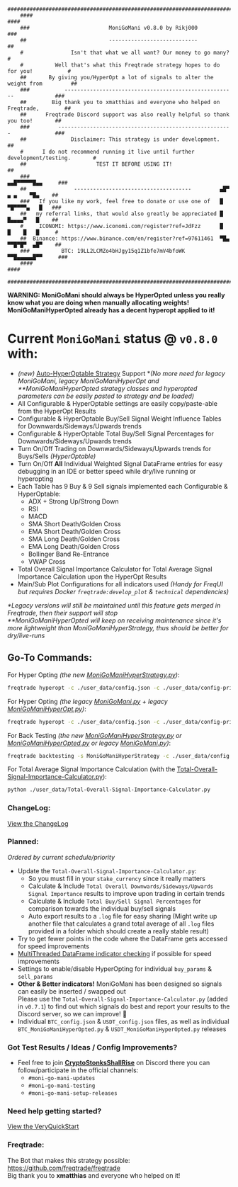 ```
    ####################################################################################
    ####                                                                            ####
    ###                         MoniGoMani v0.8.0 by Rikj000                         ###
    ##                          ----------------------------                          ##
    #               Isn't that what we all want? Our money to go many?                 #
    #          Well that's what this Freqtrade strategy hopes to do for you!           #
    ##       By giving you/HyperOpt a lot of signals to alter the weight from         ##
    ###           ------------------------------------------------------             ###
    ##        Big thank you to xmatthias and everyone who helped on Freqtrade,        ##
    ##      Freqtrade Discord support was also really helpful so thank you too!       ##
    ###         -------------------------------------------------------              ###
    ##              Disclaimer: This strategy is under development.                   ##
    #      I do not recommend running it live until further development/testing.       #
    ##                      TEST IT BEFORE USING IT!                                  ##
    ###                                                              ▄▄█▀▀▀▀▀█▄▄     ###
    ##               -------------------------------------         ▄█▀  ▄ ▄    ▀█▄    ##
    ###   If you like my work, feel free to donate or use one of   █   ▀█▀▀▀▀▄   █   ###
    ##   my referral links, that would also greatly be appreciated █    █▄▄▄▄▀   █    ##
    #     ICONOMI: https://www.iconomi.com/register?ref=JdFzz      █    █    █   █     #
    ##  Binance: https://www.binance.com/en/register?ref=97611461  ▀█▄ ▀▀█▀█▀  ▄█▀    ##
    ###          BTC: 19LL2LCMZo4bHJgy15q1Z1bfe7mV4bfoWK             ▀▀█▄▄▄▄▄█▀▀     ###
    ####                                                                            ####
    ####################################################################################
```

**WARNING: MoniGoMani should always be HyperOpted unless you really know what you are doing when manually allocating weights!**   
**MoniGoManiHyperOpted already has a decent hyperopt applied to it!**   

# **Current `MoniGoMani` status @ `v0.8.0`** with:
- *(new)* [Auto-HyperOptable Strategy](https://github.com/freqtrade/freqtrade/pull/4596) Support \**(No more need for legacy MoniGoMani, legacy MoniGoManiHyperOpt and \*\*MoniGoManiHyperOpted strategy classes and hyperopted parameters can be easily pasted to strategy and be loaded)*
- All Configurable & HyperOptable settings are easily copy/paste-able from the HyperOpt Results
- Configurable & HyperOptable Buy/Sell Signal Weight Influence Tables for Downwards/Sideways/Upwards trends
- Configurable & HyperOptable Total Buy/Sell Signal Percentages for Downwards/Sideways/Upwards trends
- Turn On/Off Trading on Downwards/Sideways/Upwards trends for Buys/Sells *(HyperOptable)*
- Turn On/Off **All** Individual Weighted Signal DataFrame entries for easy debugging in an IDE or better speed while dry/live running or hyperopting
- Each Table has 9 Buy & 9 Sell signals implemented each Configurable & HyperOptable:
  - ADX + Strong Up/Strong Down
  - RSI
  - MACD
  - SMA Short Death/Golden Cross 
  - EMA Short Death/Golden Cross 
  - SMA Long Death/Golden Cross 
  - EMA Long Death/Golden Cross 
  - Bollinger Band Re-Entrance
  - VWAP Cross
- Total Overall Signal Importance Calculator for Total Average Signal Importance Calculation upon the HyperOpt Results
- Main/Sub Plot Configurations for all indicators used *(Handy for FreqUI but requires Docker `freqtrade:develop_plot` & `technical` dependencies)*
   
*\*Legacy versions will still be maintained until this feature gets merged in Freqtrade, then their support will stop*   
*\*\*MoniGoManiHyperOpted will keep on receiving maintenance since it's more lightweight than MoniGoManiHyperStrategy, thus should be better for dry/live-runs*   

## Go-To Commands:
For Hyper Opting *(the new [MoniGoManiHyperStrategy.py](https://github.com/Rikj000/MoniGoMani/blob/main/user_data/strategies/MoniGoManiHyperStrategy.py))*:
```bash
freqtrade hyperopt -c ./user_data/config.json -c ./user_data/config-private.json --hyperopt-loss SortinoHyperOptLossDaily --spaces all -s MoniGoManiHyperStrategy -e 1000 --timerange 20210101-20210316
```
For Hyper Opting *(the legacy [MoniGoMani.py](https://github.com/Rikj000/MoniGoMani/blob/main/user_data/strategies/MoniGoMani.py) + legacy [MoniGoManiHyperOpt.py](https://github.com/Rikj000/MoniGoMani/blob/main/user_data/hyperopts/MoniGoManiHyperOpt.py))*:
```bash
freqtrade hyperopt -c ./user_data/config.json -c ./user_data/config-private.json --hyperopt-loss SortinoHyperOptLossDaily --spaces all --hyperopt MoniGoManiHyperOpt -s MoniGoMani -e 1000 --timerange 20210101-20210316
```
For Back Testing *(the new [MoniGoManiHyperStrategy.py](https://github.com/Rikj000/MoniGoMani/blob/main/user_data/strategies/MoniGoManiHyperStrategy.py) or [MoniGoManiHyperOpted.py](https://github.com/Rikj000/MoniGoMani/blob/main/user_data/strategies/MoniGoManiHyperOpted.py) or legacy [MoniGoMani.py](https://github.com/Rikj000/MoniGoMani/blob/main/user_data/strategies/MoniGoMani.py))*:
```bash
freqtrade backtesting -s MoniGoManiHyperStrategy -c ./user_data/config.json -c ./user_data/config-private.json --timerange 20210101-20210316
```
For Total Average Signal Importance Calculation (with the [Total-Overall-Signal-Importance-Calculator.py](https://github.com/Rikj000/MoniGoMani/blob/main/user_data/Total-Overall-Signal-Importance-Calculator.py)):
```bash
python ./user_data/Total-Overall-Signal-Importance-Calculator.py
```

### **ChangeLog**:  
[View the ChangeLog](https://github.com/Rikj000/MoniGoMani/blob/main/CHANGELOG.md)

### **Planned**:   
*Ordered by current schedule/priority*
- Update the `Total-Overall-Signal-Importance-Calculator.py`:
  - So you must fill in your `stake_currency` since it really matters
  - Calculate & Include `Total Overall Downwards/Sideways/Upwards Signal Importance` results to improve upon trading in certain trends
  - Calculate & Include `Total Buy/Sell Signal Percentages` for comparison towards the individual buy/sell signals
  - Auto export results to a `.log` file for easy sharing (Might write up another file that calculates a grand total average of all `.log` files provided in a folder which should create a really stable result)
- Try to get fewer points in the code where the DataFrame gets accessed for speed improvements
- [MultiThreaded DataFrame indicator checking](https://www.machinelearningplus.com/python/parallel-processing-python/) if possible for speed improvements
- Settings to enable/disable HyperOpting for individual `buy_params` & `sell_params`
- **Other & Better indicators!** MoniGoMani has been designed so signals can easily be inserted / swapped out   
Please use the `Total-Overall-Signal-Importance-Calculator.py` (added in `v0.7.1`) to find out which signals do best and report your results to the Discord server, so we can improve! :rocket:
- Individual `BTC_config.json` & `USDT_config.json` files, as well as individual `BTC_MoniGoManiHyperOpted.py` & `USDT_MoniGoManiHyperOpted.py` releases

### Got Test Results / Ideas / Config Improvements?
- Feel free to join [**CryptoStonksShallRise**](https://discord.gg/xFZ9bB6vEz) on Discord there you can follow/participate in the official channels:
  - `#moni-go-mani-updates`
  - `#moni-go-mani-testing`
  - `#moni-go-mani-setup-releases`

### Need help getting started?
[View the VeryQuickStart](https://github.com/Rikj000/MoniGoMani/blob/main/VERYQUICKSTART.md)

### **Freqtrade**:   
The Bot that makes this strategy possible: https://github.com/freqtrade/freqtrade   
Big thank you to **xmatthias** and everyone who helped on it!